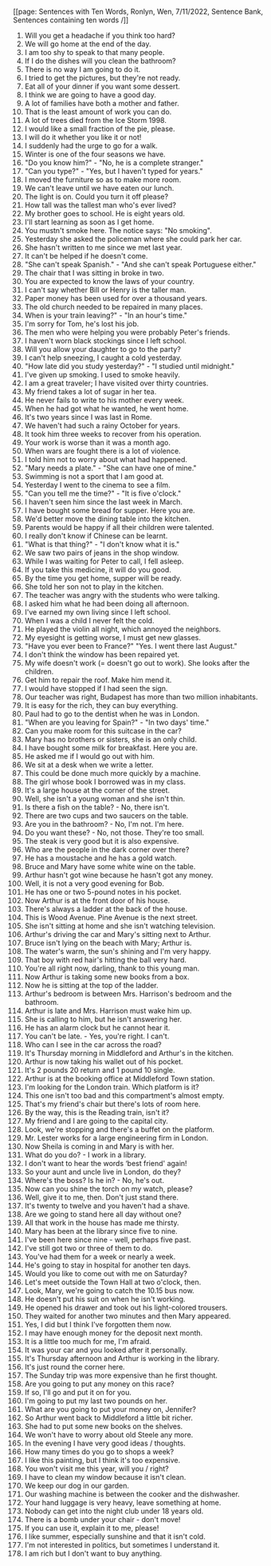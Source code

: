 [[page: Sentences with Ten Words, Ronlyn, Wen, 7/11/2022, Sentence Bank, Sentences containing ten words /]]

1. Will you get a headache if you think too hard?
1. We will go home at the end of the day.
1. I am too shy to speak to that many people.
1. If I do the dishes will you clean the bathroom?
1. There is no way I am going to do it.
1. I tried to get the pictures, but they're not ready.
1. Eat all of your dinner if you want some dessert.
1. I think we are going to have a good day.
1. A lot of families have both a mother and father.
1. That is the least amount of work you can do.
1. A lot of trees died from the Ice Storm 1998.
1. I would like a small fraction of the pie, please.
1. I will do it whether you like it or not!
1. I suddenly had the urge to go for a walk.
1. Winter is one of the four seasons we have.
1. "Do you know him?" - "No, he is a complete stranger."
1. "Can you type?" - "Yes, but I haven't typed for years."
1. I moved the furniture so as to make more room.
1. We can't leave until we have eaten our lunch.
1. The light is on. Could you turn it off please?
1. How tall was the tallest man who's ever lived?
1. My brother goes to school. He is eight years old.
1. I'll start learning as soon as I get home.
1. You mustn't smoke here. The notice says: "No smoking".
1. Yesterday she asked the policeman where she could park her car.
1. She hasn't written to me since we met last year.
1. It can't be helped if he doesn't come.
1. "She can't speak Spanish." - "And she can't speak Portuguese either."
1. The chair that I was sitting in broke in two.
1. You are expected to know the laws of your country.
1. I can't say whether Bill or Henry is the taller man.
1. Paper money has been used for over a thousand years.
1. The old church needed to be repaired in many places.
1. When is your train leaving?" - "In an hour's time."
1. I'm sorry for Tom, he's lost his job.
1. The men who were helping you were probably Peter's friends.
1. I haven't worn black stockings since I left school.
1. Will you allow your daughter to go to the party?
1. I can't help sneezing, I caught a cold yesterday.
1. "How late did you study yesterday?" - "I studied until midnight."
1. I've given up smoking. I used to smoke heavily.
1. I am a great traveler; I have visited over thirty countries.
1. My friend takes a lot of sugar in her tea.
1. He never fails to write to his mother every week.
1. When he had got what he wanted, he went home.
1. It's two years since I was last in Rome.
1. We haven't had such a rainy October for years.
1. It took him three weeks to recover from his operation.
1. Your work is worse than it was a month ago.
1. When wars are fought there is a lot of violence.
1. I told him not to worry about what had happened.
1. "Mary needs a plate." - "She can have one of mine."
1. Swimming is not a sport that I am good at.
1. Yesterday I went to the cinema to see a film.
1. "Can you tell me the time?" - "It is five o'clock."
1. I haven't seen him since the last week in March.
1. I have bought some bread for supper. Here you are.
1. We'd better move the dining table into the kitchen.
1. Parents would be happy if all their children were talented.
1. I really don't know if Chinese can be learnt.
1. "What is that thing?" - "I don't know what it is."
1. We saw two pairs of jeans in the shop window.
1. While I was waiting for Peter to call, I fell asleep.
1. If you take this medicine, it will do you good.
1. By the time you get home, supper will be ready.
1. She told her son not to play in the kitchen.
1. The teacher was angry with the students who were talking.
1. I asked him what he had been doing all afternoon.
1. I've earned my own living since I left school.
1. When I was a child I never felt the cold.
1. He played the violin all night, which annoyed the neighbors.
1. My eyesight is getting worse, I must get new glasses.
1. "Have you ever been to France?" "Yes. I went there last August."
1. I don't think the window has been repaired yet.
1. My wife doesn't work (= doesn't go out to work). She looks after the children.
1. Get him to repair the roof. Make him mend it.
1. I would have stopped if I had seen the sign.
1. Our teacher was right, Budapest has more than two million inhabitants.
1. It is easy for the rich, they can buy everything.
1. Paul had to go to the dentist when he was in London.
1. "When are you leaving for Spain?" - "In two days' time."
1. Can you make room for this suitcase in the car?
1. Mary has no brothers or sisters, she is an only child.
1. I have bought some milk for breakfast. Here you are.
1. He asked me if I would go out with him.
1. We sit at a desk when we write a letter.
1. This could be done much more quickly by a machine.
1. The girl whose book I borrowed was in my class.
1. It's a large house at the corner of the street.
1. Well, she isn't a young woman and she isn't thin.
1. Is there a fish on the table? - No, there isn't.
1. There are two cups and two saucers on the table.
1. Are you in the bathroom? - No, I'm not. I'm here.
1. Do you want these? - No, not those. They're too small.
1. The steak is very good but it is also expensive.
1. Who are the people in the dark corner over there?
1. He has a moustache and he has a gold watch.
1. Bruce and Mary have some white wine on the table.
1. Arthur hasn't got wine because he hasn't got any money.
1. Well, it is not a very good evening for Bob.
1. He has one or two 5-pound notes in his pocket.
1. Now Arthur is at the front door of his house.
1. There's always a ladder at the back of the house.
1. This is Wood Avenue. Pine Avenue is the next street.
1. She isn't sitting at home and she isn't watching television.
1. Arthur's driving the car and Mary's sitting next to Arthur.
1. Bruce isn't lying on the beach with Mary; Arthur is.
1. The water's warm, the sun's shining and I'm very happy.
1. That boy with red hair's hitting the ball very hard.
1. You're all right now, darling, thank to this young man.
1. Now Arthur is taking some new books from a box.
1. Now he is sitting at the top of the ladder.
1. Arthur's bedroom is between Mrs. Harrison's bedroom and the bathroom.
1. Arthur is late and Mrs. Harrison must wake him up.
1. She is calling to him, but he isn't answering her.
1. He has an alarm clock but he cannot hear it.
1. You can't be late. - Yes, you're right. I can't.
1. Who can I see in the car across the road?
1. It's Thursday morning in Middleford and Arthur's in the kitchen.
1. Arthur is now taking his wallet out of his pocket.
1. It's 2 pounds 20 return and 1 pound 10 single.
1. Arthur is at the booking office at Middleford Town station.
1. I'm looking for the London train. Which platform is it?
1. This one isn't too bad and this compartment's almost empty.
1. That's my friend's chair but there's lots of room here.
1. By the way, this is the Reading train, isn't it?
1. My friend and I are going to the capital city.
1. Look, we're stopping and there's a buffet on the platform.
1. Mr. Lester works for a large engineering firm in London.
1. Now Sheila is coming in and Mary is with her.
1. What do you do? - I work in a library.
1. I don't want to hear the words ‘best friend' again!
1. So your aunt and uncle live in London, do they?
1. Where's the boss? Is he in? - No, he's out.
1. Now can you shine the torch on my watch, please?
1. Well, give it to me, then. Don't just stand there.
1. It's twenty to twelve and you haven't had a shave.
1. Are we going to stand here all day without one?
1. All that work in the house has made me thirsty.
1. Mary has been at the library since five to nine.
1. I've been here since nine - well, perhaps five past.
1. I've still got two or three of them to do.
1. You've had them for a week or nearly a week.
1. He's going to stay in hospital for another ten days.
1. Would you like to come out with me on Saturday?
1. Let's meet outside the Town Hall at two o'clock, then.
1. Look, Mary, we're going to catch the 10.15 bus now.
1. He doesn't put his suit on when he isn't working.
1. He opened his drawer and took out his light-colored trousers.
1. They waited for another two minutes and then Mary appeared.
1. Yes, I did but I think I've forgotten them now.
1. I may have enough money for the deposit next month.
1. It is a little too much for me, I'm afraid.
1. It was your car and you looked after it personally.
1. It's Thursday afternoon and Arthur is working in the library.
1. It's just round the corner here.
1. The Sunday trip was more expensive than he first thought.
1. Are you going to put any money on this race?
1. If so, I'll go and put it on for you.
1. I'm going to put my last two pounds on her.
1. What are you going to put your money on, Jennifer?
1. So Arthur went back to Middleford a little bit richer.
1. She had to put some new books on the shelves.
1. We won't have to worry about old Steele any more.
1. In the evening I have very good ideas / thoughts.
1. How many times do you go to shops a week?
1. I like this painting, but I think it's too expensive.
1. You won't visit me this year, will you / right?
1. I have to clean my window because it isn't clean.
1. We keep our dog in our garden.
1. Our washing machine is between the cooker and the dishwasher.
1. Your hand luggage is very heavy, leave something at home.
1. Nobody can get into the night club under 18 years old.
1. There is a bomb under your chair - don't move!
1. If you can use it, explain it to me, please!
1. I like summer, especially sunshine and that it isn't cold.
1. I'm not interested in politics, but sometimes I understand it.
1. I am rich but I don't want to buy anything.
